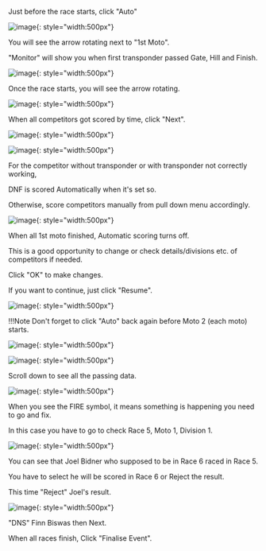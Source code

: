 
Just before the race starts, click "Auto"

![image](13.2.0.-Auto.-Score-the-Event-assets/image1.webp){: style="width:500px"}

You will see the arrow rotating next to "1st Moto".

"Monitor" will show you when first transponder passed Gate, Hill and Finish.

![image](13.2.0.-Auto.-Score-the-Event-assets/image2.webp){: style="width:500px"}

Once the race starts, you will see the arrow rotating.

![image](13.2.0.-Auto.-Score-the-Event-assets/image3.webp){: style="width:500px"}

When all competitors got scored by time, click "Next".

![image](13.2.0.-Auto.-Score-the-Event-assets/image4.webp){: style="width:500px"}

![image](13.2.0.-Auto.-Score-the-Event-assets/image5.webp){: style="width:500px"}

For the competitor without transponder or with transponder not correctly working,

DNF is scored Automatically when it's set so.

Otherwise, score competitors manually from pull down menu accordingly.

![image](13.2.0.-Auto.-Score-the-Event-assets/image6.webp){: style="width:500px"}

When all 1st moto finished, Automatic scoring turns off.

This is a good opportunity to change or check details/divisions etc. of competitors if needed.

Click "OK" to make changes. 

If you want to continue, just click "Resume".

![image](13.2.0.-Auto.-Score-the-Event-assets/image7.webp){: style="width:500px"}

!!!Note
    Don't forget to click "Auto" back again before Moto 2 (each moto) starts.

![image](13.2.0.-Auto.-Score-the-Event-assets/image8.webp){: style="width:500px"}

![image](13.2.0.-Auto.-Score-the-Event-assets/image9.webp){: style="width:500px"}

Scroll down to see all the passing data.

![image](13.2.0.-Auto.-Score-the-Event-assets/image10.webp){: style="width:500px"}

When you see the FIRE symbol, it means something is happening you need to go and fix.

In this case you have to go to check Race 5, Moto 1, Division 1.

![image](13.2.0.-Auto.-Score-the-Event-assets/image11.webp){: style="width:500px"}

You can see that Joel Bidner who supposed to be in Race 6 raced in Race 5.

You have to select he will be scored in Race 6 or Reject the result.

This time "Reject" Joel's result.

![image](13.2.0.-Auto.-Score-the-Event-assets/image1.webp){: style="width:500px"}

"DNS" Finn Biswas then Next.

When all races finish, Click "Finalise Event".

